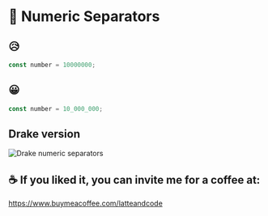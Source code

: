 # 🔢 Numeric Separators

## 😥

```js
const number = 10000000;
```

## 😀

```js
const number = 10_000_000;
```

## Drake version

![Drake numeric separators](https://media-exp1.licdn.com/dms/image/C4D22AQGRNK4FEUfa3g/feedshare-shrink_800/0/1623234688282?e=1629936000&v=beta&t=MvfoWzv_vhNg5FFMsGWphFrA94UlV9_muCu6eovNGtg)

## ☕️ If you liked it, you can invite me for a coffee at:

https://www.buymeacoffee.com/latteandcode